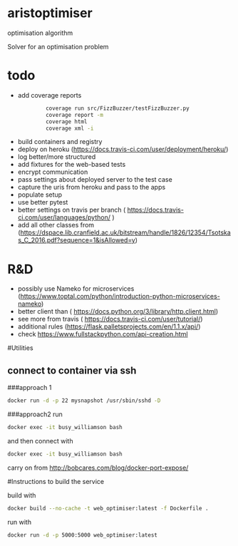 # aristoptimiser
optimisation algorithm

Solver for an optimisation problem


# todo
- add coverage reports
```bash
            coverage run src/FizzBuzzer/testFizzBuzzer.py
            coverage report -m
            coverage html
            coverage xml -i
```

- build containers and registry
- deploy on heroku (https://docs.travis-ci.com/user/deployment/heroku/)
- log better/more structured
- add fixtures for the web-based tests
- encrypt communication
- pass settings about deployed server to the test case
- capture the uris from heroku and pass to the apps
- populate setup
- use better pytest
- better settings on travis per branch ( https://docs.travis-ci.com/user/languages/python/ )
- add all other classes from (https://dspace.lib.cranfield.ac.uk/bitstream/handle/1826/12354/Tsotskas_C_2016.pdf?sequence=1&isAllowed=y)


# R&D
- possibly use Nameko for microservices (https://www.toptal.com/python/introduction-python-microservices-nameko)
- better client than ( https://docs.python.org/3/library/http.client.html)
- see more from travis ( https://docs.travis-ci.com/user/tutorial/)
- additional rules (https://flask.palletsprojects.com/en/1.1.x/api/)
- check https://www.fullstackpython.com/api-creation.html

#Utilities

## connect to container via ssh
###approach 1
```bash
docker run -d -p 22 mysnapshot /usr/sbin/sshd -D
```

###approach2
run
```bash
docker exec -it busy_williamson bash
```

and then connect with
```bash
docker exec -it busy_williamson bash
```

carry on from http://bobcares.com/blog/docker-port-expose/

#Instructions to build the service

build with
```bash
docker build --no-cache -t web_optimiser:latest -f Dockerfile .
```

run with
```bash
docker run -d -p 5000:5000 web_optimiser:latest
```
